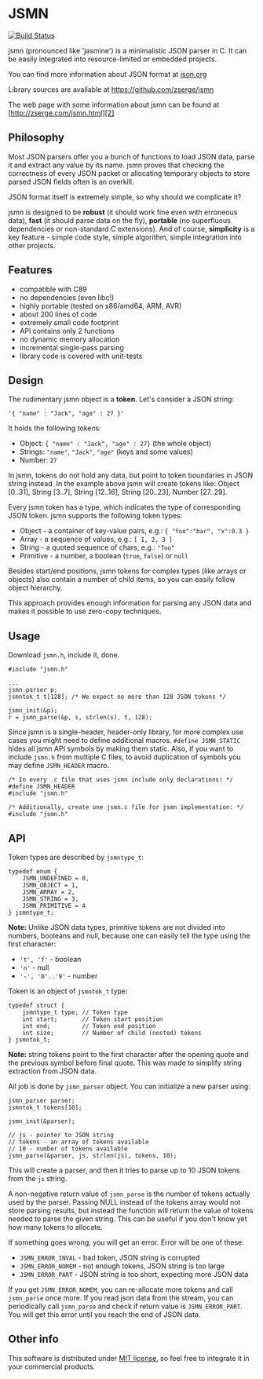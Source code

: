 JSMN
====

[![Build Status](https://travis-ci.org/zserge/jsmn.svg?branch=master)](https://travis-ci.org/zserge/jsmn)

jsmn (pronounced like 'jasmine') is a minimalistic JSON parser in C.  It can be
easily integrated into resource-limited or embedded projects.

You can find more information about JSON format at [json.org][1]

Library sources are available at https://github.com/zserge/jsmn

The web page with some information about jsmn can be found at
[http://zserge.com/jsmn.html][2]

Philosophy
----------

Most JSON parsers offer you a bunch of functions to load JSON data, parse it
and extract any value by its name. jsmn proves that checking the correctness of
every JSON packet or allocating temporary objects to store parsed JSON fields
often is an overkill. 

JSON format itself is extremely simple, so why should we complicate it?

jsmn is designed to be	**robust** (it should work fine even with erroneous
data), **fast** (it should parse data on the fly), **portable** (no superfluous
dependencies or non-standard C extensions). And of course, **simplicity** is a
key feature - simple code style, simple algorithm, simple integration into
other projects.

Features
--------

* compatible with C89
* no dependencies (even libc!)
* highly portable (tested on x86/amd64, ARM, AVR)
* about 200 lines of code
* extremely small code footprint
* API contains only 2 functions
* no dynamic memory allocation
* incremental single-pass parsing
* library code is covered with unit-tests

Design
------

The rudimentary jsmn object is a **token**. Let's consider a JSON string:

	'{ "name" : "Jack", "age" : 27 }'

It holds the following tokens:

* Object: `{ "name" : "Jack", "age" : 27}` (the whole object)
* Strings: `"name"`, `"Jack"`, `"age"` (keys and some values)
* Number: `27`

In jsmn, tokens do not hold any data, but point to token boundaries in JSON
string instead. In the example above jsmn will create tokens like: Object
[0..31], String [3..7], String [12..16], String [20..23], Number [27..29].

Every jsmn token has a type, which indicates the type of corresponding JSON
token. jsmn supports the following token types:

* Object - a container of key-value pairs, e.g.:
	`{ "foo":"bar", "x":0.3 }`
* Array - a sequence of values, e.g.:
	`[ 1, 2, 3 ]`
* String - a quoted sequence of chars, e.g.: `"foo"`
* Primitive - a number, a boolean (`true`, `false`) or `null`

Besides start/end positions, jsmn tokens for complex types (like arrays
or objects) also contain a number of child items, so you can easily follow
object hierarchy.

This approach provides enough information for parsing any JSON data and makes
it possible to use zero-copy techniques.

Usage
-----

Download `jsmn.h`, include it, done.

```
#include "jsmn.h"

...
jsmn_parser p;
jsmntok_t t[128]; /* We expect no more than 128 JSON tokens */

jsmn_init(&p);
r = jsmn_parse(&p, s, strlen(s), t, 128);
```

Since jsmn is a single-header, header-only library, for more complex use cases
you might need to define additional macros. `#define JSMN_STATIC` hides all
jsmn API symbols by making them static. Also, if you want to include `jsmn.h`
from multiple C files, to avoid duplication of symbols you may define  `JSMN_HEADER` macro.

```
/* In every .c file that uses jsmn include only declarations: */
#define JSMN_HEADER
#include "jsmn.h"

/* Additionally, create one jsmn.c file for jsmn implementation: */
#include "jsmn.h"
```

API
---

Token types are described by `jsmntype_t`:

	typedef enum {
		JSMN_UNDEFINED = 0,
		JSMN_OBJECT = 1,
		JSMN_ARRAY = 2,
		JSMN_STRING = 3,
		JSMN_PRIMITIVE = 4
	} jsmntype_t;

**Note:** Unlike JSON data types, primitive tokens are not divided into
numbers, booleans and null, because one can easily tell the type using the
first character:

* <code>'t', 'f'</code> - boolean 
* <code>'n'</code> - null
* <code>'-', '0'..'9'</code> - number

Token is an object of `jsmntok_t` type:

	typedef struct {
		jsmntype_t type; // Token type
		int start;       // Token start position
		int end;         // Token end position
		int size;        // Number of child (nested) tokens
	} jsmntok_t;

**Note:** string tokens point to the first character after
the opening quote and the previous symbol before final quote. This was made 
to simplify string extraction from JSON data.

All job is done by `jsmn_parser` object. You can initialize a new parser using:

	jsmn_parser parser;
	jsmntok_t tokens[10];

	jsmn_init(&parser);

	// js - pointer to JSON string
	// tokens - an array of tokens available
	// 10 - number of tokens available
	jsmn_parse(&parser, js, strlen(js), tokens, 10);

This will create a parser, and then it tries to parse up to 10 JSON tokens from
the `js` string.

A non-negative return value of `jsmn_parse` is the number of tokens actually
used by the parser.
Passing NULL instead of the tokens array would not store parsing results, but
instead the function will return the value of tokens needed to parse the given
string. This can be useful if you don't know yet how many tokens to allocate.

If something goes wrong, you will get an error. Error will be one of these:

* `JSMN_ERROR_INVAL` - bad token, JSON string is corrupted
* `JSMN_ERROR_NOMEM` - not enough tokens, JSON string is too large
* `JSMN_ERROR_PART` - JSON string is too short, expecting more JSON data

If you get `JSMN_ERROR_NOMEM`, you can re-allocate more tokens and call
`jsmn_parse` once more.  If you read json data from the stream, you can
periodically call `jsmn_parse` and check if return value is `JSMN_ERROR_PART`.
You will get this error until you reach the end of JSON data.

Other info
----------

This software is distributed under [MIT license](http://www.opensource.org/licenses/mit-license.php),
 so feel free to integrate it in your commercial products.

[1]: http://www.json.org/
[2]: http://zserge.com/jsmn.html
